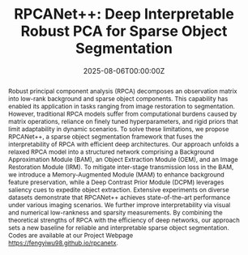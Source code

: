 ---
title: "RPCANet++: Deep Interpretable Robust PCA for Sparse Object Segmentation"

authors:
- Fengyi Wu
- admin
- Tianfang Zhang
- Yixuan Ding
- Jian Yang
- Ming-Ming Cheng
- Zhenming Peng

author_notes:
- 
- 
- 
- 
- 
- 

date: "2025-08-06T00:00:00Z"
doi: "arXiv:2508.04190"

# Schedule page publish date (NOT publication's date).
publishDate: "2025-08-06T00:00:00Z"

publication_types: ["article-journal"]

publication: "*IEEE Transactions on Geoscience and Remote Sensing*, vol. 63, pp. 1-15, 2025"
# publication_short: "IEEE TGRS"
# pages: "1-15"
# publisher: "IEEE"
# doi: "10.1109/TGRS.2025.3588753"

abstract: |
  Robust principal component analysis (RPCA) decomposes an observation matrix into low-rank background and sparse object components. This capability has enabled its application in tasks ranging from image restoration to segmentation. However, traditional RPCA models suffer from computational burdens caused by matrix operations, reliance on finely tuned hyperparameters, and rigid priors that limit adaptability in dynamic scenarios. To solve these limitations, we propose RPCANet++, a sparse object segmentation framework that fuses the interpretability of RPCA with efficient deep architectures. Our approach unfolds a relaxed RPCA model into a structured network comprising a Background Approximation Module (BAM), an Object Extraction Module (OEM), and an Image Restoration Module (IRM). To mitigate inter-stage transmission loss in the BAM, we introduce a Memory-Augmented Module (MAM) to enhance background feature preservation, while a Deep Contrast Prior Module (DCPM) leverages saliency cues to expedite object extraction. Extensive experiments on diverse datasets demonstrate that RPCANet++ achieves state-of-the-art performance under various imaging scenarios. We further improve interpretability via visual and numerical low-rankness and sparsity measurements. By combining the theoretical strengths of RPCA with the efficiency of deep networks, our approach sets a new baseline for reliable and interpretable sparse object segmentation. Codes are available at our Project Webpage https://fengyiwu98.github.io/rpcanetx. 

summary: This paper proposes RPCANet++, a framework that fuses the interpretability of Robust Principal Component Analysis (RPCA) with deep networks for reliable and efficient sparse object segmentation.

tags:
- 
- 
- 
- 

featured: false

url_pdf: "https://arxiv.org/pdf/2508.04190"
url_code: "https://github.com/fengyiwu98/RPCANet"
url_dataset: ""
url_poster: ""
url_project: ""
url_slides: ""
url_source: ""
url_video: ""
url_cn_pdf: ""
url_cn_blog: "https://grokcv.ai/blog/rpcanet/rpcanet++/"
url_cn_video: ""

image:
  preview_only: false
--- 